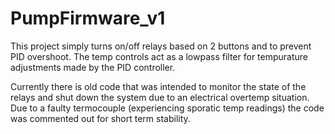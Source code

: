 # PumpFirmware_v1

This project simply turns on/off relays based on 2 buttons and to prevent PID overshoot. The temp controls act as a lowpass filter for tempurature adjustments made by the PID controller. 

Currently there is old code that was intended to monitor the state of the relays and shut down the system due to an electrical overtemp situation. Due to a faulty termocouple (experiencing sporatic temp readings) the code was commented out for short term stability. 
